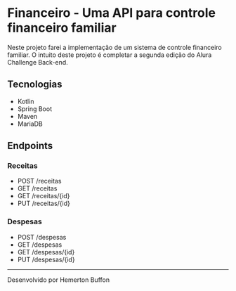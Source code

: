 # Financeiro - Uma API para controle financeiro familiar

Neste projeto farei a implementação de um sistema de controle financeiro familiar. O intuito deste projeto é completar a segunda edição do Alura Challenge Back-end.

## Tecnologias 

* Kotlin
* Spring Boot
* Maven
* MariaDB

## Endpoints 

### Receitas
- POST /receitas
- GET /receitas
- GET /receitas/{id}
- PUT /receitas/{id}

### Despesas
- POST /despesas
- GET /despesas
- GET /despesas/{id}
- PUT /despesas/{id}

---
Desenvolvido por Hemerton Buffon
